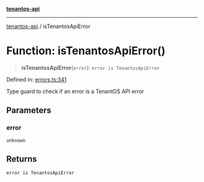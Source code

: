 [**tenantos-api**](../README.md)

***

[tenantos-api](../globals.md) / isTenantosApiError

# Function: isTenantosApiError()

> **isTenantosApiError**(`error`): `error is TenantosApiError`

Defined in: [errors.ts:341](https://github.com/shadmanZero/tenantos-api/blob/50bbdae310005a0ca12345f143ddaf8ea2b8ce90/src/errors.ts#L341)

Type guard to check if an error is a TenantOS API error

## Parameters

### error

`unknown`

## Returns

`error is TenantosApiError`
